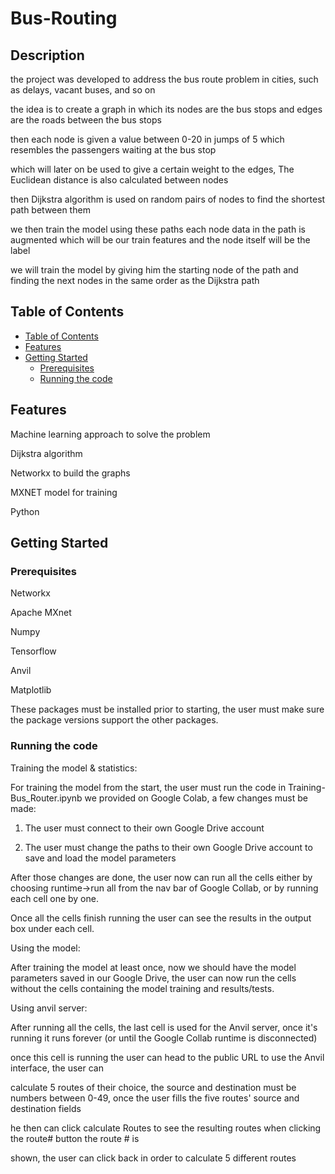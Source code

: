 # Bus-Routing



## Description
the project was developed to address the bus route problem in cities, such as delays, vacant buses, and so on

the idea is to create a graph in which its nodes are the bus stops and edges are the roads between the bus stops

then each node is given a value between 0-20 in jumps of 5 which resembles the passengers waiting at the bus stop

which will later on be used to give a certain weight to the edges, The Euclidean distance is also calculated between nodes

then Dijkstra algorithm is used on random pairs of nodes to find the shortest path between them

we then train the model using these paths each node data in the path is augmented which will be our train features and the node itself will be the label

we will train the model by giving him the starting node of the path and finding the next nodes in the same order as the Dijkstra path




## Table of Contents


  - [Table of Contents](#table-of-contents)
  - [Features](#features)
  - [Getting Started](#getting-started)
    - [Prerequisites](#prerequisites)
    - [Running the code](#running-the-code)
  


## Features

Machine learning approach to solve the problem

Dijkstra algorithm

Networkx to build the graphs

MXNET model for training

Python



## Getting Started



### Prerequisites

Networkx 

Apache MXnet

Numpy

Tensorflow

Anvil

Matplotlib

These packages must be installed prior to starting, the user must make sure the package versions support the other packages.


### Running the code

Training the model & statistics:

For training the model from the start, the user must run the code in Training-Bus_Router.ipynb we provided on Google Colab, a few changes must be made:

1. The user must connect to their own Google Drive account

2. The user must change the paths to their own Google Drive account to save and load the model parameters

After those changes are done, the user now can run all the cells either by choosing runtime->run all from the nav bar of Google Collab, or by running each cell one by one.

Once all the cells finish running the user can see the results in the output box under each cell.
 



Using the model:

After training the model at least once, now we should have the model parameters saved in our Google Drive, the user can now run the cells without the cells containing the model training and results/tests.







Using anvil server:

After running all the cells, the last cell is used for the Anvil server, once it's running it runs forever (or until the Google Collab runtime is disconnected)

once this cell is running the user can head to the public URL to use the Anvil interface, the user can 

calculate 5 routes of their choice, the source and destination must be numbers between 0-49, once the user fills the five routes' source and destination fields 

he then can click calculate Routes to see the resulting routes when clicking the route# button the route # is

shown, the user can click back in order to calculate 5 different routes








